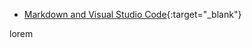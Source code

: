 


* [Markdown and Visual Studio Code](https://code.visualstudio.com/docs/languages/markdown){:target="_blank"}

lorem

